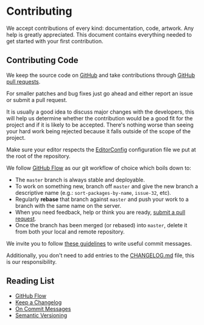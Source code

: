 # Contributing

We accept contributions of every kind: documentation, code, artwork. Any help is greatly
appreciated. This document contains everything needed to get started with your first contribution.


## Contributing Code

We keep the source code on [GitHub](https://www.github.com) and take contributions through
[GitHub pull requests](https://help.github.com/articles/using-pull-requests).

For smaller patches and bug fixes just go ahead and either report an issue or submit a pull
request.

It is usually a good idea to discuss major changes with the developers, this will help us
determine whether the contribution would be a good fit for the project and if it is likely to be
accepted. There's nothing worse than seeing your hard work being rejected because it falls outside
of the scope of the project.

Make sure your editor respects the [EditorConfig](http://editorconfig.org) configuration file we
put at the root of the repository.

We follow [GitHub Flow](http://scottchacon.com/2011/08/31/github-flow.html) as our git workflow of
choice which boils down to:

* The `master` branch is always stable and deployable.
* To work on something new, branch off `master` and give the new branch a descriptive name (e.g.:
  `sort-packages-by-name`, `issue-32`, etc).
* Regularly __rebase__ that branch against `master` and push your work to a branch with the same
  name on the server.
* When you need feedback, help or think you are ready,
  [submit a pull request](https://help.github.com/articles/using-pull-requests).
* Once the branch has been merged (or rebased) into `master`, delete it from both your local and
  remote repository.

We invite you to follow
[these guidelines](http://who-t.blogspot.de/2009/12/on-commit-messages.html) to write useful
commit messages.

Additionally, you don't need to add entries to the [CHANGELOG.md](CHANGELOG.md) file, this is our
responsibility.


## Reading List

* [GitHub Flow](http://scottchacon.com/2011/08/31/github-flow.html)
* [Keep a Changelog](http://keepachangelog.com/)
* [On Commit Messages](http://who-t.blogspot.de/2009/12/on-commit-messages.html)
* [Semantic Versioning](http://semver.org/)
